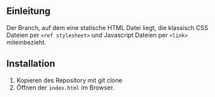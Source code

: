 ## Einleitung

Der Branch, auf dem eine statische HTML Datei liegt, die klassisch CSS Dateien per `<ref stylesheet>` und Javascript Dateien per 
`<link>` miteinbezieht.
## Installation

1.    Kopieren des Repository mit git clone
2.    Öffnen der `index.html` im Browser.
